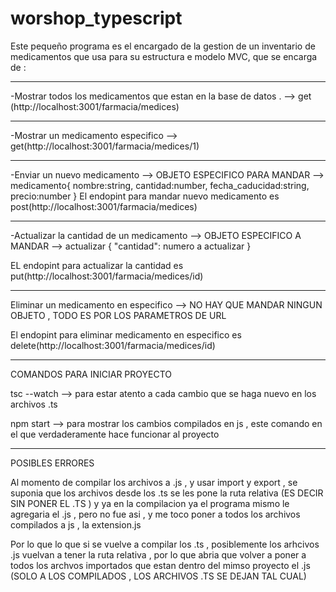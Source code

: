# worshop_typescript
Este pequeño programa es el encargado de la gestion de un inventario de medicamentos que usa para su estructura e modelo MVC, que se encarga de :

_____________________________________________________________

-Mostrar todos los medicamentos que estan en la base de datos . --> get (http://localhost:3001/farmacia/medices)

_______________

-Mostrar un medicamento especifico -->             get(http://localhost:3001/farmacia/medices/1)

______________

-Enviar un nuevo medicamento --> OBJETO ESPECIFICO PARA MANDAR --> 
medicamento{
    nombre:string,
    cantidad:number,
    fecha_caducidad:string,
    precio:number
}
El endopint para mandar nuevo medicamento es          post(http://localhost:3001/farmacia/medices)

___________________

-Actualizar la cantidad de un medicamento --> OBJETO ESPECIFICO A MANDAR --> 
actualizar {
  "cantidad": numero a actualizar
}

EL endopint para actualizar la cantidad es     put(http://localhost:3001/farmacia/medices/id)

___________________

Eliminar un medicamento en especifico --> NO HAY QUE MANDAR NINGUN OBJETO , TODO ES POR LOS PARAMETROS DE URL

El endopint para eliminar medicamento en especifico es     delete(http://localhost:3001/farmacia/medices/id)

_____________________________________________________________________________________________________



COMANDOS PARA INICIAR PROYECTO 

tsc --watch --> para estar atento a cada cambio que se haga nuevo en los archivos .ts

npm start --> para mostrar los cambios compilados en js , este comando en el que verdaderamente hace funcionar al proyecto


_____________________________________________________________________________________

POSIBLES ERRORES 

Al momento de compilar los archivos a .js , y usar import y export , se suponia que los archivos desde los .ts se les pone la ruta relativa (ES DECIR SIN PONER EL .TS ) y ya en la compilacion ya el programa mismo le agregaria el .js , pero no fue asi , y me toco poner a todos los archivos compilados a js , la extension.js 

Por lo que lo que si se vuelve a compilar los .ts , posiblemente los arhcivos .js vuelvan a tener la ruta relativa , por lo que abria que volver a poner a todos los archvos importados que estan dentro del mimso proyecto el .js (SOLO A LOS COMPILADOS , LOS ARCHIVOS .TS SE DEJAN TAL CUAL)





